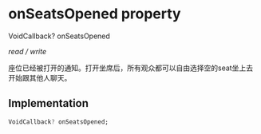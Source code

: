 


# onSeatsOpened property







VoidCallback? onSeatsOpened
  
_<span class="feature">read / write</span>_



<p>座位已经被打开的通知。打开坐席后，所有观众都可以自由选择空的seat坐上去开始跟其他人聊天。</p>



## Implementation

```dart
VoidCallback? onSeatsOpened;
```







